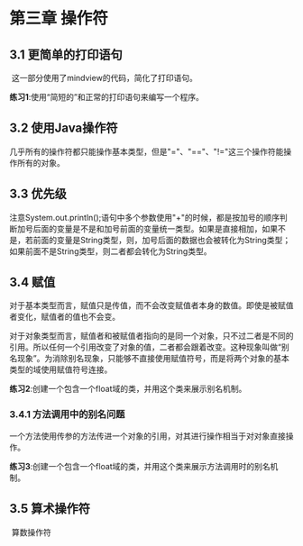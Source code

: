  # 第三章 操作符

## 3.1 更简单的打印语句

​	这一部分使用了mindview的代码，简化了打印语句。

​	**练习1**:使用“简短的”和正常的打印语句来编写一个程序。

## 3.2 使用Java操作符

​	几乎所有的操作符都只能操作基本类型，但是"="、"=="、"!="这三个操作符能操作所有的对象。

## 3.3 优先级

​	注意System.out.println();语句中多个参数使用"+"的时候，都是按加号的顺序判断加号后面的变量是不是和加号前面的变量统一类型。如果是直接相加，如果不是，若前面的变量是String类型，则，加号后面的数据也会被转化为String类型；如果前面不是String类型，则二者都会转化为String类型。

## 3.4 赋值

​	对于基本类型而言，赋值只是传值，而不会改变赋值者本身的数值。即使是被赋值者变化，赋值者的值也不会变。

​	对于对象类型而言，赋值者和被赋值者指向的是同一个对象，只不过二者是不同的引用。所以任何一个引用改变了对象的值，二者都会跟着改变。这种现象叫做“别名现象”。为消除别名现象，只能够不直接使用赋值符号，而是将两个对象的基本类型的域使用赋值符号连接。

​	**练习2**:创建一个包含一个float域的类，并用这个类来展示别名机制。

### 3.4.1 方法调用中的别名问题

​	一个方法使用传参的方法传进一个对象的引用，对其进行操作相当于对对象直接操作。

​	**练习3**:创建一个包含一个float域的类，并用这个类来展示方法调用时的别名机制。

## 3.5 算术操作符

​	算数操作符